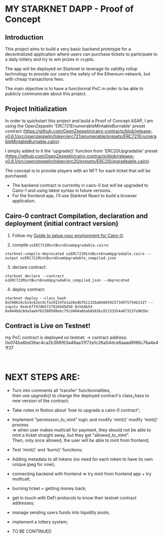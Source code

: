 # MY STARKNET DAPP - Proof of Concept

## Introduction

This project aims to build a very basic backend prototype for a decentralized application where users can purchase tickets to participate to a daily lottery and try to win prizes in crypto.

The app will be deployed on Starknet to leverage its validity rollup technology to provide our users the safety of the Ethereum network, but with cheap transactions fees.

The main objective is to have a functionnal PoC in order to be able to publicly communicate about this project.

## Project Initialization

In order to quickstart this project and build a Proof of Concept ASAP,
I am using the OpenZeppelin 'ERC721EnumerableMintableBurnable' preset contract (https://github.com/OpenZeppelin/cairo-contracts/blob/release-v0.6.1/src/openzeppelin/token/erc721/enumerable/presets/ERC721EnumerableMintableBurnable.cairo).

I simply added to it the 'upgrade()' function from 'ERC20Upgradable' preset (https://github.com/OpenZeppelin/cairo-contracts/blob/release-v0.6.1/src/openzeppelin/token/erc20/presets/ERC20Upgradeable.cairo).

The concept is to provide players with an NFT for each ticket that will be purchased.

- The backend contract is currently in cairo-0 but will be upgraded to Cairo-1 and using latest syntax in future versions.
- For the frontend app, I'll use Starknet React to build a browser application.

## Cairo-0 contract Compilation, declaration and deployment (initial contract version)

1. Follow my [Guide to setup your environment for Cairo-0](https://0xkubi.notion.site/How-to-compile-declare-and-deploy-a-Cairo-0-contract-on-Starknet-since-we-moved-to-Cairo-1-and-com-80fe006412ac49bd8c78d6951361ce71?pvs=4).

2. compile `ozERC721MintBurnEnumUpgradable.cairo`:

```
starknet-compile-deprecated ozERC721MintBurnEnumUpgradable.cairo --output ozERC721MintBurnEnumUpgradable_compiled.json
```

3. declare contract:

```
starknet declare --contract ozERC721MintBurnEnumUpgradable_compiled.json --deprecated
```

4. deploy contract:

```
starknet deploy --class_hash 0x590624cb14c82ec9cfa19124fe1a26e4b7b1132ba0e845925734975754b1327 --inputs 0x4c6f7474657279204d5650 0x544b54 0x044bdc0da3aebf62380588ebc75cd404a6bab6581bc01133554a873137a963bc

```

## Contract is Live on Testnet!

my PoC contract is deployed on testnet:
-> contract address: 0x074ba6bd39ac4ca2b388f63a48aa31f72e1c26a54dce6aaad9f86c76a4e41f37

<br >

# NEXT STEPS ARE:

- Turn into comments all 'transfer' functionnalities,  
  then use _upgrade()_ to change the deployed contract's class_hass to new version of the contract;

- Take notes in Notion about 'how to upgrade a cairo-0 contract';

- Implement "permission_to_mint" logic and modify 'mint()' modify 'mint()' process  
  => when user makes multicall for payment, they should not be able to mint a ticket straight away, but they get "allowed_to_mint".  
  Then, only once allowed, the user will be able to mint from frontend;

- Test 'mint()' and 'burn()' functions;

- Adding metadata to all tokens (no need for each token to have its own unique jpeg for now);

- connecting backend with frontend => try mint from frontend app + try multicall;

- burning ticket = getting money back;

- get in touch with DeFi protocols to know their testnet contract addresses;

- manage sending users funds into liquidity pools;

- implement a lottery system;

- TO BE CONTINUED
